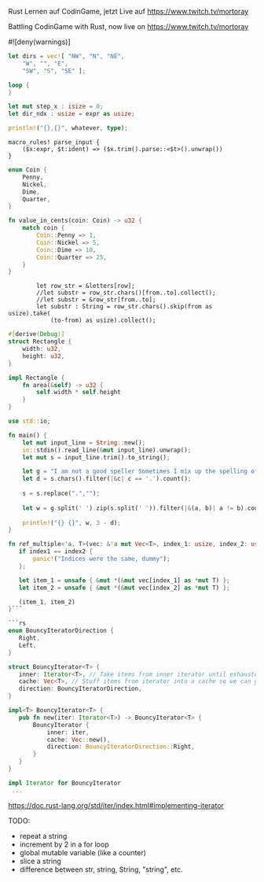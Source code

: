 Rust Lernen auf CodinGame, jetzt Live auf https://www.twitch.tv/mortoray

Battling CodinGame with Rust, now live on https://www.twitch.tv/mortoray


#![deny(warnings)]

```rs
let dirs = vec![ "NW", "N", "NE",
	"W", "", "E",
	"SW", "S", "SE" ];
```


```rs
loop {
}
```


```rs
let mut step_x : isize = 0;
let dir_ndx : usize = expr as usize;
```

```rs
println!("{},{}", whatever, type);
```

```{.rs}
macro_rules! parse_input {
    ($x:expr, $t:ident) => ($x.trim().parse::<$t>().unwrap())
}
```

```rs
enum Coin {
    Penny,
    Nickel,
    Dime,
    Quarter,
}

fn value_in_cents(coin: Coin) -> u32 {
    match coin {
        Coin::Penny => 1,
        Coin::Nickel => 5,
        Coin::Dime => 10,
        Coin::Quarter => 25,
    }
}
```


            let row_str = &letters[row];
            //let substr = row_str.chars()[from..to].collect();
            //let substr = &row_str[from..to];
            let substr : String = row_str.chars().skip(from as usize).take(
                (to-from) as usize).collect();


```rs
#[derive(Debug)]
struct Rectangle {
    width: u32,
    height: u32,
}

impl Rectangle {
    fn area(&self) -> u32 {
        self.width * self.height
    }
}
```

```rs
use std::io;

fn main() {
    let mut input_line = String::new();
    io::stdin().read_line(&mut input_line).unwrap();
    let mut s = input_line.trim().to_string();

    let g = "I am not a good speller Sometimes I mix up the spelling of words and sometimes I even forget to put periods Please count the number of words I have misspelled and the number of periods I have missed";
    let d = s.chars().filter(|&c| c == '.').count();
    
    s = s.replace(".","");
    
    let w = g.split(' ').zip(s.split(' ')).filter(|&(a, b)| a != b).count();
    
    println!("{} {}", w, 3 - d);
}
```

```rs
fn ref_multiple<'a, T>(vec: &'a mut Vec<T>, index_1: usize, index_2: usize) -> (&'a mut T, &'a mut T) {
   if index1 == index2 {
       panic!("Indices were the same, dummy");
   };

   let item_1 = unsafe { &mut *(&mut vec[index_1] as *mut T) };
   let item_2 = unsafe { &mut *(&mut vec[index_2] as *mut T) };

   (item_1, item_2)
}```

```rs
enum BouncyIteratorDirection {
   Right,
   Left,
}

struct BouncyIterator<T> {
   inner: Iterator<T>, // Take items from inner iterator until exhausted
   cache: Vec<T>, // Stuff items from iterator into a cache so we can go back over them in the other direction
   direction: BouncyIteratorDirection,
}

impl<T> BouncyIterator<T> {
   pub fn new(iter: Iterator<T>) -> BouncyIterator<T> {
       BouncyIterator {
           inner: iter,
           cache: Vec::new(),
           direction: BouncyIteratorDirection::Right,
       }
   }
}

impl Iterator for BouncyIterator
 ...
 ```

 https://doc.rust-lang.org/std/iter/index.html#implementing-iterator

TODO:
- repeat a string
- increment by 2 in a for loop
- global mutable variable (like a counter)
- slice a string
- difference between str, string, String, "string", etc.
